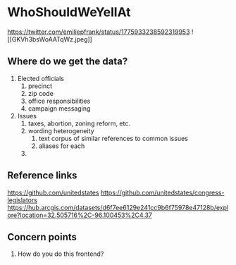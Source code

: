 # WhoShouldWeYellAt

https://twitter.com/emiliepfrank/status/1775933238592319953
![[GKVh3bsWoAATqWz.jpeg]]

## Where do we get the data?
1. Elected officials
	1. precinct
	2. zip code
	3. office responsibilities
	4. campaign messaging
2. Issues
	1. taxes, abortion, zoning reform, etc.
	2. wording heterogeneity
		1. text corpus of similar references to common issues
		2. aliases for each
	3. 

## Reference links
https://github.com/unitedstates
https://github.com/unitedstates/congress-legislators
https://hub.arcgis.com/datasets/d6f7ee6129e241cc9b6f75978e47128b/explore?location=32.505716%2C-96.100453%2C4.37

## Concern points
1. How do you do this frontend?